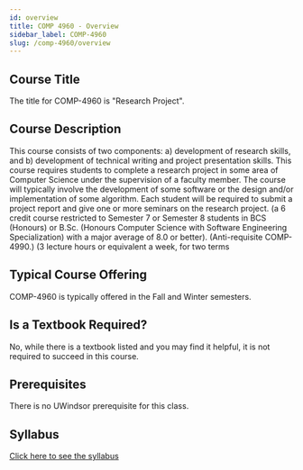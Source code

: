 ```yaml
---
id: overview
title: COMP 4960 - Overview
sidebar_label: COMP-4960
slug: /comp-4960/overview
---
```


## Course Title

The title for COMP-4960 is "Research Project".

## Course Description

This course consists of two components: a) development of research skills, and b) development of technical writing and project presentation skills. This course requires students to complete a research project in some area of Computer Science under the supervision of a faculty member. The course will typically involve the development of some software or the design and/or implementation of some algorithm. Each student will be required to submit a project report and give one or more seminars on the research project. (a 6 credit course restricted to Semester 7 or Semester 8 students in BCS (Honours) or B.Sc. (Honours Computer Science with Software Engineering Specialization) with a major average of 8.0 or better). (Anti-requisite COMP-4990.) (3 lecture hours or equivalent a week, for two terms

## Typical Course Offering

COMP-4960 is typically offered in the Fall and Winter semesters.

## Is a Textbook Required?

No, while there is a textbook listed and you may find it helpful, it is not required to succeed in this course.

## Prerequisites

There is no UWindsor prerequisite for this class.

## Syllabus

[Click here to see the syllabus](../../resources/syllabus/COMP-4960%20F24.html)

